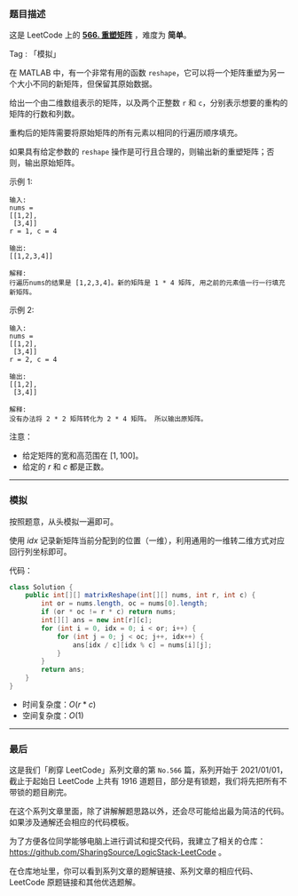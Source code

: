 ### 题目描述

这是 LeetCode 上的 **[566. 重塑矩阵](https://leetcode-cn.com/problems/reshape-the-matrix/solution/jian-dan-ti-zhong-quan-chu-ji-ke-yi-kan-79gv5/)** ，难度为 **简单**。

Tag : 「模拟」




在 MATLAB 中，有一个非常有用的函数 `reshape`，它可以将一个矩阵重塑为另一个大小不同的新矩阵，但保留其原始数据。

给出一个由二维数组表示的矩阵，以及两个正整数 `r` 和 `c`，分别表示想要的重构的矩阵的行数和列数。

重构后的矩阵需要将原始矩阵的所有元素以相同的行遍历顺序填充。

如果具有给定参数的 `reshape` 操作是可行且合理的，则输出新的重塑矩阵；否则，输出原始矩阵。

示例 1:
```
输入: 
nums = 
[[1,2],
 [3,4]]
r = 1, c = 4

输出: 
[[1,2,3,4]]

解释:
行遍历nums的结果是 [1,2,3,4]。新的矩阵是 1 * 4 矩阵, 用之前的元素值一行一行填充新矩阵。
```
示例 2:
```
输入: 
nums = 
[[1,2],
 [3,4]]
r = 2, c = 4

输出: 
[[1,2],
 [3,4]]

解释:
没有办法将 2 * 2 矩阵转化为 2 * 4 矩阵。 所以输出原矩阵。
```
注意：
* 给定矩阵的宽和高范围在 $[1, 100]$。
* 给定的 $r$ 和 $c$ 都是正数。

---

### 模拟

按照题意，从头模拟一遍即可。

使用 $idx$ 记录新矩阵当前分配到的位置（一维），利用通用的一维转二维方式对应回行列坐标即可。

代码：
```Java
class Solution {
    public int[][] matrixReshape(int[][] nums, int r, int c) {
        int or = nums.length, oc = nums[0].length;
        if (or * oc != r * c) return nums;
        int[][] ans = new int[r][c];
        for (int i = 0, idx = 0; i < or; i++) {
            for (int j = 0; j < oc; j++, idx++) {
                ans[idx / c][idx % c] = nums[i][j];
            }
        }
        return ans;
    }
}
```
* 时间复杂度：$O(r * c)$
* 空间复杂度：$O(1)$

---

### 最后

这是我们「刷穿 LeetCode」系列文章的第 `No.566` 篇，系列开始于 2021/01/01，截止于起始日 LeetCode 上共有 1916 道题目，部分是有锁题，我们将先把所有不带锁的题目刷完。

在这个系列文章里面，除了讲解解题思路以外，还会尽可能给出最为简洁的代码。如果涉及通解还会相应的代码模板。

为了方便各位同学能够电脑上进行调试和提交代码，我建立了相关的仓库：https://github.com/SharingSource/LogicStack-LeetCode 。

在仓库地址里，你可以看到系列文章的题解链接、系列文章的相应代码、LeetCode 原题链接和其他优选题解。


